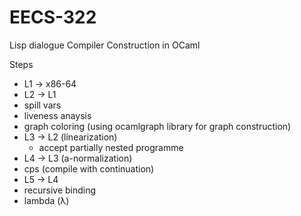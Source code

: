 # EECS-322
Lisp dialogue Compiler Construction in OCaml 

Steps
* L1 -> x86-64
* L2 -> L1
 * spill vars
 * liveness anaysis
 * graph coloring (using ocamlgraph library for graph construction)
* L3 -> L2 (linearization)
  * accept partially nested programme 
* L4 -> L3 (a-normalization)
 * cps (compile with continuation)
* L5 -> L4
 * recursive binding
 * lambda (λ)
